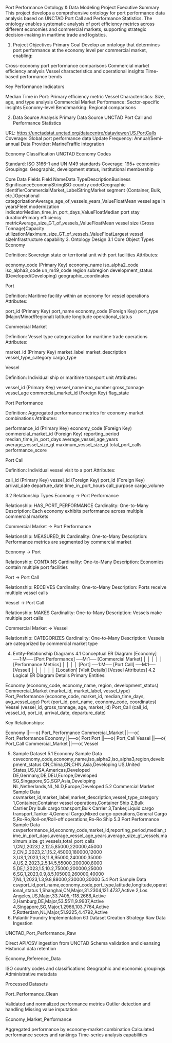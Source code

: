Port Performance Ontology & Data Modeling Project
Executive Summary
This project develops a comprehensive ontology for port performance data analysis based on UNCTAD Port Call and Performance Statistics. The ontology enables systematic analysis of port efficiency metrics across different economies and commercial markets, supporting strategic decision-making in maritime trade and logistics.
1. Project Objectives
Primary Goal
Develop an ontology that determines port performance at the economy level per commercial market, enabling:

Cross-economy port performance comparisons
Commercial market efficiency analysis
Vessel characteristics and operational insights
Time-based performance trends

Key Performance Indicators

Median Time in Port: Primary efficiency metric
Vessel Characteristics: Size, age, and type analysis
Commercial Market Performance: Sector-specific insights
Economy-level Benchmarking: Regional comparisons

2. Data Source Analysis
Primary Data Source
UNCTAD Port Call and Performance Statistics

URL: https://unctadstat.unctad.org/datacentre/dataviewer/US.PortCalls
Coverage: Global port performance data
Update Frequency: Annual/Semi-annual
Data Provider: MarineTraffic integration

Economy Classification
UNCTAD Economy Codes

Standard: ISO 3166-1 and UN M49 standards
Coverage: 195+ economies
Groupings: Geographic, development status, institutional membership

Core Data Fields
Field NameData TypeDescriptionBusiness SignificanceEconomyStringISO country codeGeographic identifierCommercialMarket_LabelStringMarket segment (Container, Bulk, etc.)Operational categorizationAverage_age_of_vessels_years_ValueFloatMean vessel age in yearsFleet modernization indicatorMedian_time_in_port_days_ValueFloatMedian port stay durationPrimary efficiency metricAverage_size_GT_of_vessels_ValueFloatMean vessel size (Gross Tonnage)Capacity utilizationMaximum_size_GT_of_vessels_ValueFloatLargest vessel sizeInfrastructure capability
3. Ontology Design
3.1 Core Object Types
Economy

Definition: Sovereign state or territorial unit with port facilities
Attributes:

economy_code (Primary Key)
economy_name
iso_alpha2_code
iso_alpha3_code
un_m49_code
region
subregion
development_status (Developed/Developing)
geographic_coordinates



Port

Definition: Maritime facility within an economy for vessel operations
Attributes:

port_id (Primary Key)
port_name
economy_code (Foreign Key)
port_type (Major/Minor/Regional)
latitude
longitude
operational_status



Commercial Market

Definition: Vessel type categorization for maritime trade operations
Attributes:

market_id (Primary Key)
market_label
market_description
vessel_type_category
cargo_type



Vessel

Definition: Individual ship or maritime transport unit
Attributes:

vessel_id (Primary Key)
vessel_name
imo_number
gross_tonnage
vessel_age
commercial_market_id (Foreign Key)
flag_state



Port Performance

Definition: Aggregated performance metrics for economy-market combinations
Attributes:

performance_id (Primary Key)
economy_code (Foreign Key)
commercial_market_id (Foreign Key)
reporting_period
median_time_in_port_days
average_vessel_age_years
average_vessel_size_gt
maximum_vessel_size_gt
total_port_calls
performance_score



Port Call

Definition: Individual vessel visit to a port
Attributes:

call_id (Primary Key)
vessel_id (Foreign Key)
port_id (Foreign Key)
arrival_date
departure_date
time_in_port_hours
call_purpose
cargo_volume



3.2 Relationship Types
Economy → Port Performance

Relationship: HAS_PORT_PERFORMANCE
Cardinality: One-to-Many
Description: Each economy exhibits performance across multiple commercial markets

Commercial Market → Port Performance

Relationship: MEASURED_IN
Cardinality: One-to-Many
Description: Performance metrics are segmented by commercial market

Economy → Port

Relationship: CONTAINS
Cardinality: One-to-Many
Description: Economies contain multiple port facilities

Port → Port Call

Relationship: RECEIVES
Cardinality: One-to-Many
Description: Ports receive multiple vessel calls

Vessel → Port Call

Relationship: MAKES
Cardinality: One-to-Many
Description: Vessels make multiple port calls

Commercial Market → Vessel

Relationship: CATEGORIZES
Cardinality: One-to-Many
Description: Vessels are categorized by commercial market type

4. Entity-Relationship Diagrams
4.1 Conceptual ER Diagram
[Economy] ──1:M── [Port Performance] ──M:1── [Commercial Market]
    │                     │
    │                     │
    │              [Performance Metrics]
    │                     │
    │                     │
[Port] ──1:M── [Port Call] ──M:1── [Vessel]
    │              │                  │
    │              │                  │
 [Location]    [Visit Details]  [Vessel Attributes]
4.2 Logical ER Diagram Details
Primary Entities:

Economy (economy_code, economy_name, region, development_status)
Commercial_Market (market_id, market_label, vessel_type)
Port_Performance (economy_code, market_id, median_time_days, avg_vessel_age)
Port (port_id, port_name, economy_code, coordinates)
Vessel (vessel_id, gross_tonnage, age, market_id)
Port_Call (call_id, vessel_id, port_id, arrival_date, departure_date)

Key Relationships:

Economy ||──o{ Port_Performance
Commercial_Market ||──o{ Port_Performance
Economy ||──o{ Port
Port ||──o{ Port_Call
Vessel ||──o{ Port_Call
Commercial_Market ||──o{ Vessel

5. Sample Dataset
5.1 Economy Sample Data
csveconomy_code,economy_name,iso_alpha2,iso_alpha3,region,development_status
CN,China,CN,CHN,Asia,Developing
US,United States,US,USA,Americas,Developed
DE,Germany,DE,DEU,Europe,Developed
SG,Singapore,SG,SGP,Asia,Developing
NL,Netherlands,NL,NLD,Europe,Developed
5.2 Commercial Market Sample Data
csvmarket_id,market_label,market_description,vessel_type_category
1,Container,Container vessel operations,Container Ship
2,Bulk Carrier,Dry bulk cargo transport,Bulk Carrier
3,Tanker,Liquid cargo transport,Tanker
4,General Cargo,Mixed cargo operations,General Cargo
5,Ro-Ro,Roll-on/Roll-off operations,Ro-Ro Ship
5.3 Port Performance Sample Data
csvperformance_id,economy_code,market_id,reporting_period,median_time_in_port_days,average_vessel_age_years,average_size_gt_vessels,maximum_size_gt_vessels,total_port_calls
1,CN,1,2023,1.2,12.5,85000,220000,45000
2,CN,2,2023,2.1,15.2,45000,180000,12000
3,US,1,2023,1.8,11.8,95000,240000,35000
4,US,2,2023,2.5,14.5,55000,200000,8000
5,DE,1,2023,1.5,10.2,75000,200000,25000
6,SG,1,2023,0.9,8.5,105000,260000,40000
7,NL,1,2023,1.3,9.8,88000,230000,30000
5.4 Port Sample Data
csvport_id,port_name,economy_code,port_type,latitude,longitude,operational_status
1,Shanghai,CN,Major,31.2304,121.4737,Active
2,Los Angeles,US,Major,33.7405,-118.2668,Active
3,Hamburg,DE,Major,53.5511,9.9937,Active
4,Singapore,SG,Major,1.2966,103.7764,Active
5,Rotterdam,NL,Major,51.9225,4.4792,Active
6. Palantir Foundry Implementation
6.1 Dataset Creation Strategy
Raw Data Ingestion

UNCTAD_Port_Performance_Raw

Direct API/CSV ingestion from UNCTAD
Schema validation and cleansing
Historical data retention


Economy_Reference_Data

ISO country codes and classifications
Geographic and economic groupings
Administrative metadata



Processed Datasets

Port_Performance_Clean

Validated and normalized performance metrics
Outlier detection and handling
Missing value imputation


Economy_Market_Performance

Aggregated performance by economy-market combination
Calculated performance scores and rankings
Time-series analysis capabilities
